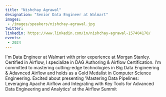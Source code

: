 ```yaml
---
title: "Nishchay Agrawal"
designation: "Senior Data Engineer at Walmart"
images:
 - /images/speakers/nishchay-agrawal.jpg
twitter: 
linkedin: https://www.linkedin.com/in/nishchay-agrawal-157404170/
events:
 - 2024
---
```


I'm Data Engineer at Walmart with prior experience at Morgan Stanley. Certified in Airflow, I specialize in DAG Authoring & Airflow Certification. I'm committed to mastering cutting-edge technologies in Big Data Engineering & Adavnced Airflow and holds as a Gold Medalist in Computer Science Engineering. Excited about presenting 'Mastering Data Pipelines: Leveraging Apache Airflow and Integrating with Key Tools for Advanced Data Engineering and Analytics' at the Airflow Summit
